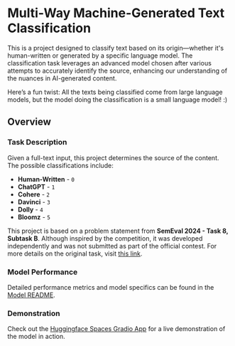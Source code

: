# Multi-Way Machine-Generated Text Classification

This is a project designed to classify text based on its origin—whether it's human-written or generated by a specific language model. The classification task leverages an advanced model chosen after various attempts to accurately identify the source, enhancing our understanding of the nuances in AI-generated content.

Here’s a fun twist: All the texts being classified come from large language models, but the model doing the classification is a small language model! :)

## Overview

### Task Description
Given a full-text input, this project determines the source of the content. The possible classifications include:

- **Human-Written** - `0`
- **ChatGPT** - `1`
- **Cohere** - `2`
- **Davinci** - `3`
- **Dolly** - `4`
- **Bloomz** - `5`

This project is based on a problem statement from **SemEval 2024 - Task 8, Subtask B**. Although inspired by the competition, it was developed independently and was not submitted as part of the official contest. For more details on the original task, visit [this link](https://github.com/mbzuai-nlp/SemEval2024-task8).

### Model Performance

Detailed performance metrics and model specifics can be found in the [Model README](model/README.md).

### Demonstration

Check out the [Huggingface Spaces Gradio App](https://huggingface.co/spaces/Sansh2003/subtaskB-gradio-app) for a live demonstration of the model in action.
